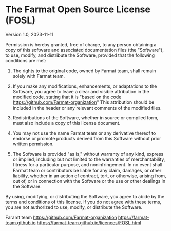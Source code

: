 # The Farmat Open Source License (FOSL)

Version 1.0, 2023-11-11

Permission is hereby granted, free of charge, to any person obtaining a copy of this software and associated documentation files (the "Software"), to use, modify, and distribute the Software, provided that the following conditions are met:

1. The rights to the original code, owned by Farmat team, shall remain solely with Farmat team.

2. If you make any modifications, enhancements, or adaptations to the Software, you agree to leave a clear and visible attribution in the modified code, stating that it is "based on the code https://github.com/Farmat-organization" This attribution should be included in the header or any relevant comments of the modified files.

3. Redistributions of the Software, whether in source or compiled form, must also include a copy of this license document.

4. You may not use the name Farmat team or any derivative thereof to endorse or promote products derived from this Software without prior written permission.

5. The Software is provided "as is," without warranty of any kind, express or implied, including but not limited to the warranties of merchantability, fitness for a particular purpose, and noninfringement. In no event shall Farmat team or contributors be liable for any claim, damages, or other liability, whether in an action of contract, tort, or otherwise, arising from, out of, or in connection with the Software or the use or other dealings in the Software.

By using, modifying, or distributing the Software, you agree to abide by the terms and conditions of this license. If you do not agree with these terms, you are not authorized to use, modify, or distribute the Software.

Faramt team
https://github.com/Farmat-organization
https://farmat-team.github.io
https://farmat-team.github.io/licences/FOSL.html

